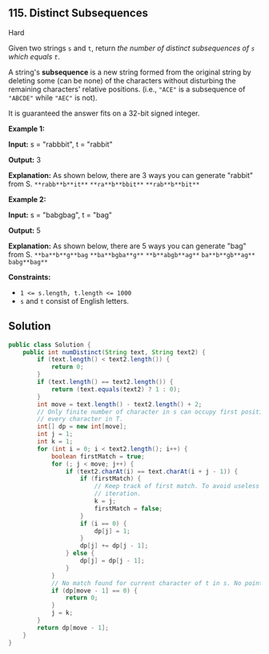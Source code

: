 ## 115\. Distinct Subsequences

Hard

Given two strings `s` and `t`, return _the number of distinct subsequences of `s` which equals `t`_.

A string's **subsequence** is a new string formed from the original string by deleting some (can be none) of the characters without disturbing the remaining characters' relative positions. (i.e., `"ACE"` is a subsequence of `"ABCDE"` while `"AEC"` is not).

It is guaranteed the answer fits on a 32-bit signed integer.

**Example 1:**

**Input:** s = "rabbbit", t = "rabbit"

**Output:** 3

**Explanation:** As shown below, there are 3 ways you can generate "rabbit" from S. `**rabb**b**it**` `**ra**b**bbit**` `**rab**b**bit**` 

**Example 2:**

**Input:** s = "babgbag", t = "bag"

**Output:** 5

**Explanation:** As shown below, there are 5 ways you can generate "bag" from S. `**ba**b**g**bag` `**ba**bgba**g**` `**b**abgb**ag**` `ba**b**gb**ag**` `babg**bag**`

**Constraints:**

*   `1 <= s.length, t.length <= 1000`
*   `s` and `t` consist of English letters.

## Solution

```java
public class Solution {
    public int numDistinct(String text, String text2) {
        if (text.length() < text2.length()) {
            return 0;
        }
        if (text.length() == text2.length()) {
            return (text.equals(text2) ? 1 : 0);
        }
        int move = text.length() - text2.length() + 2;
        // Only finite number of character in s can occupy first position in T. Same applies for
        // every character in T.
        int[] dp = new int[move];
        int j = 1;
        int k = 1;
        for (int i = 0; i < text2.length(); i++) {
            boolean firstMatch = true;
            for (; j < move; j++) {
                if (text2.charAt(i) == text.charAt(i + j - 1)) {
                    if (firstMatch) {
                        // Keep track of first match. To avoid useless comparisons on next
                        // iteration.
                        k = j;
                        firstMatch = false;
                    }
                    if (i == 0) {
                        dp[j] = 1;
                    }
                    dp[j] += dp[j - 1];
                } else {
                    dp[j] = dp[j - 1];
                }
            }
            // No match found for current character of t in s. No point in checking others.
            if (dp[move - 1] == 0) {
                return 0;
            }
            j = k;
        }
        return dp[move - 1];
    }
}
```